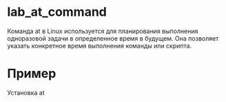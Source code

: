# lab_at_command

Команда at в Linux используется для планирования выполнения одноразовой задачи в определенное время в будущем. Она позволяет указать конкретное время выполнения команды или скрипта.
# Пример
Установка at
``` sudo apt install at

